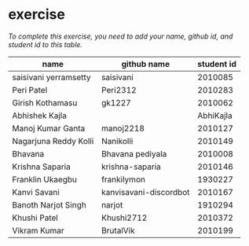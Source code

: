 # exercise
*To complete this exercise, you need to add your name, github id, and student id to this table.*


|name|github name|student id|
|----|-----|----|
|saisivani yerramsetty|saisivani|2010085|
|Peri Patel | Peri2312|2010283
|Girish Kothamasu|gk1227|2010062|
|Abhishek Kajla||AbhiKajla|1930453|
|Manoj Kumar Ganta|manoj2218|2010127|
|Nagarjuna Reddy Kolli|Nanikolli|2010149|
|Bhavana|Bhavana pediyala|2010008|
|Krishna Saparia|krishna-saparia|2010146
|Franklin Ukaegbu|frankilymon|1930227|
|Kanvi Savani|kanvisavani-discordbot|2010167|
|Banoth Narjot Singh|narjot|1910294|
|Khushi Patel|Khushi2712|2010372|
|Vikram Kumar|BrutalVik|2010199|
